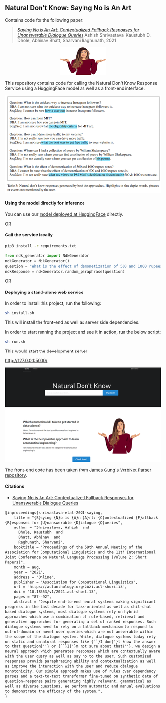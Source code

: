 ## Natural Don't Know: Saying No is An Art

Contains code for the following paper:

> _[Saying No is An Art: Contextualized Fallback Responses for Unanswerable Dialogue Queries](https://aclanthology.org/2021.acl-short.13.pdf)_ Ashish Shrivastava, Kaustubh D. Dhole, Abhinav Bhatt, Sharvani Raghunath, 2021

<p align="center">
<img src="https://github.com/kaustubhdhole/natural-dont-know/blob/main/dontknow.png" width="150" height="90">
</p>

This repository contains code for calling the Natural Don't Know Response Service using a HuggingFace model as well as a front-end interface.

![Alt text](examples.png?raw=true "Title")

#### Using the model directly for inference
You can use our [model deployed at HuggingFace](https://huggingface.co/ashish-shrivastava/dont-know-response) directly.

OR 
#### Call the service locally
```bash
pip3 install -r requirements.txt
```
```python
from ndk_generator import NdkGenerator
ndkGenerator = NdkGenerator()
question = "What is the effect of demonetization of 500 and 1000 rupees notes?"
ndkResponse = ndkGenerator.random_paraphrase(question)
```

OR 
#### Deploying a stand-alone web service

In order to install this project, run the following: 
```bash
sh install.sh
```
This will install the front-end as well as server side dependencies.


In order to start running the project and see it in action, run the below script: 
```bash
sh run.sh
```
This would start the development server

http://127.0.0.1:5000/ 

![Alt text](front-end.png?raw=true "Title")

The front-end code has been taken from [James Gung's VerbNet Parser repository](https://github.com/jgung/verbnet-parser).

#### Citations

* [Saying No is An Art: Contextualized Fallback Responses for Unanswerable Dialogue Queries](https://aclanthology.org/2021.acl-short.13/)
```bibtext
@inproceedings{shrivastava-etal-2021-saying,
    title = "{S}aying {N}o is {A}n {A}rt: {C}ontextualized {F}allback {R}esponses for {U}nanswerable {D}ialogue {Q}ueries",
    author = "Shrivastava, Ashish  and
      Dhole, Kaustubh  and
      Bhatt, Abhinav  and
      Raghunath, Sharvani",
    booktitle = "Proceedings of the 59th Annual Meeting of the Association for Computational Linguistics and the 11th International Joint Conference on Natural Language Processing (Volume 2: Short Papers)",
    month = aug,
    year = "2021",
    address = "Online",
    publisher = "Association for Computational Linguistics",
    url = "https://aclanthology.org/2021.acl-short.13",
    doi = "10.18653/v1/2021.acl-short.13",
    pages = "87--92",
    abstract = "Despite end-to-end neural systems making significant progress in the last decade for task-oriented as well as chit-chat based dialogue systems, most dialogue systems rely on hybrid approaches which use a combination of rule-based, retrieval and generative approaches for generating a set of ranked responses. Such dialogue systems need to rely on a fallback mechanism to respond to out-of-domain or novel user queries which are not answerable within the scope of the dialogue system. While, dialogue systems today rely on static and unnatural responses like {``}I don{'}t know the answer to that question{''} or {``}I{'}m not sure about that{''}, we design a neural approach which generates responses which are contextually aware with the user query as well as say no to the user. Such customized responses provide paraphrasing ability and contextualization as well as improve the interaction with the user and reduce dialogue monotonicity. Our simple approach makes use of rules over dependency parses and a text-to-text transformer fine-tuned on synthetic data of question-response pairs generating highly relevant, grammatical as well as diverse questions. We perform automatic and manual evaluations to demonstrate the efficacy of the system.",
}
```
